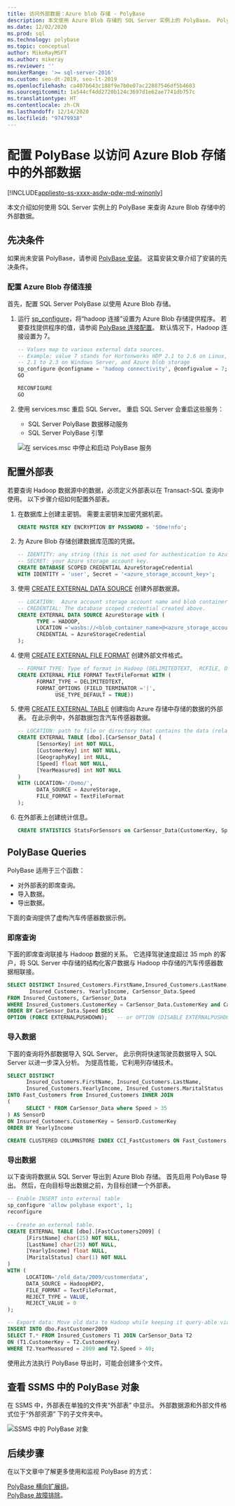 ```yaml
---
title: 访问外部数据：Azure blob 存储 - PolyBase
description: 本文使用 Azure Blob 存储的 SQL Server 实例上的 PolyBase。 PolyBase 适用于外部表的临时查询和数据导入/导出。
ms.date: 12/02/2020
ms.prod: sql
ms.technology: polybase
ms.topic: conceptual
author: MikeRayMSFT
ms.author: mikeray
ms.reviewer: ''
monikerRange: '>= sql-server-2016'
ms.custom: seo-dt-2019, seo-lt-2019
ms.openlocfilehash: ca407b643c188f9e7b0e07ac22887546df5b4603
ms.sourcegitcommit: 1a544cf4dd2720b124c3697d1e62ae7741db757c
ms.translationtype: HT
ms.contentlocale: zh-CN
ms.lasthandoff: 12/14/2020
ms.locfileid: "97479938"
---
```

# <a name="configure-polybase-to-access-external-data-in-azure-blob-storage"></a>配置 PolyBase 以访问 Azure Blob 存储中的外部数据

[!INCLUDE[appliesto-ss-xxxx-asdw-pdw-md-winonly](../../includes/appliesto-ss-xxxx-xxxx-xxx-md-winonly.md)]

本文介绍如何使用 SQL Server 实例上的 PolyBase 来查询 Azure Blob 存储中的外部数据。

## <a name="prerequisites"></a>先决条件

如果尚未安装 PolyBase，请参阅 [PolyBase 安装](polybase-installation.md)。 这篇安装文章介绍了安装的先决条件。

### <a name="configure-azure-blob-storage-connectivity"></a>配置 Azure Blob 存储连接

首先，配置 SQL Server PolyBase 以使用 Azure Blob 存储。

1. 运行 [sp_configure](../../relational-databases/system-stored-procedures/sp-configure-transact-sql.md)，将“hadoop 连接”设置为 Azure Blob 存储提供程序。 若要查找提供程序的值，请参阅 [PolyBase 连接配置](../../database-engine/configure-windows/polybase-connectivity-configuration-transact-sql.md)。 默认情况下，Hadoop 连接设置为 7。

   ```sql  
   -- Values map to various external data sources.  
   -- Example: value 7 stands for Hortonworks HDP 2.1 to 2.6 on Linux,
   -- 2.1 to 2.3 on Windows Server, and Azure blob storage  
   sp_configure @configname = 'hadoop connectivity', @configvalue = 7;
   GO

   RECONFIGURE
   GO
   ```  

2. 使用 services.msc 重启 SQL Server。 重启 SQL Server 会重启这些服务：  

   - SQL Server PolyBase 数据移动服务  
   - SQL Server PolyBase 引擎  
  
   ![在 services.msc 中停止和启动 PolyBase 服务](../../relational-databases/polybase/media/polybase-stop-start.png "在 services.msc 中停止和启动 PolyBase 服务")  
  
## <a name="configure-an-external-table"></a>配置外部表

若要查询 Hadoop 数据源中的数据，必须定义外部表以在 Transact-SQL 查询中使用。 以下步骤介绍如何配置外部表。

1. 在数据库上创建主密钥。 需要主密钥来加密凭据机密。

   ```sql
   CREATE MASTER KEY ENCRYPTION BY PASSWORD = 'S0me!nfo';  
   ```

1. 为 Azure Blob 存储创建数据库范围的凭据。

   ```sql
   -- IDENTITY: any string (this is not used for authentication to Azure storage).  
   -- SECRET: your Azure storage account key.  
   CREATE DATABASE SCOPED CREDENTIAL AzureStorageCredential
   WITH IDENTITY = 'user', Secret = '<azure_storage_account_key>';
   ```

1. 使用 [CREATE EXTERNAL DATA SOURCE](../../t-sql/statements/create-external-data-source-transact-sql.md) 创建外部数据源。

   ```sql
   -- LOCATION:  Azure account storage account name and blob container name.  
   -- CREDENTIAL: The database scoped credential created above.  
   CREATE EXTERNAL DATA SOURCE AzureStorage with (  
         TYPE = HADOOP,
         LOCATION ='wasbs://<blob_container_name>@<azure_storage_account_name>.blob.core.windows.net',  
         CREDENTIAL = AzureStorageCredential  
   );  
   ```

1. 使用 [CREATE EXTERNAL FILE FORMAT](../../t-sql/statements/create-external-file-format-transact-sql.md) 创建外部文件格式。

   ```sql
   -- FORMAT TYPE: Type of format in Hadoop (DELIMITEDTEXT,  RCFILE, ORC, PARQUET).
   CREATE EXTERNAL FILE FORMAT TextFileFormat WITH (  
         FORMAT_TYPE = DELIMITEDTEXT,
         FORMAT_OPTIONS (FIELD_TERMINATOR ='|',
               USE_TYPE_DEFAULT = TRUE))  
   ```

1. 使用 [CREATE EXTERNAL TABLE](../../t-sql/statements/create-external-table-transact-sql.md) 创建指向 Azure 存储中存储的数据的外部表。 在此示例中，外部数据包含汽车传感器数据。

   ```sql
   -- LOCATION: path to file or directory that contains the data (relative to HDFS root).  
   CREATE EXTERNAL TABLE [dbo].[CarSensor_Data] (  
         [SensorKey] int NOT NULL,
         [CustomerKey] int NOT NULL,
         [GeographyKey] int NULL,
         [Speed] float NOT NULL,
         [YearMeasured] int NOT NULL  
   )  
   WITH (LOCATION='/Demo/',
         DATA_SOURCE = AzureStorage,  
         FILE_FORMAT = TextFileFormat  
   );  
   ```

1. 在外部表上创建统计信息。

   ```sql
   CREATE STATISTICS StatsForSensors on CarSensor_Data(CustomerKey, Speed)  
   ```

## <a name="polybase-queries"></a>PolyBase Queries

PolyBase 适用于三个函数：  
  
- 对外部表的即席查询。  
- 导入数据。  
- 导出数据。  

下面的查询提供了虚构汽车传感器数据示例。

### <a name="ad-hoc-queries"></a>即席查询  

下面的即席查询联接与 Hadoop 数据的关系。 它选择驾驶速度超过 35 mph 的客户，将 SQL Server 中存储的结构化客户数据与 Hadoop 中存储的汽车传感器数据相联接。  

```sql  
SELECT DISTINCT Insured_Customers.FirstName,Insured_Customers.LastName,
       Insured_Customers. YearlyIncome, CarSensor_Data.Speed  
FROM Insured_Customers, CarSensor_Data  
WHERE Insured_Customers.CustomerKey = CarSensor_Data.CustomerKey and CarSensor_Data.Speed > 35
ORDER BY CarSensor_Data.Speed DESC  
OPTION (FORCE EXTERNALPUSHDOWN);   -- or OPTION (DISABLE EXTERNALPUSHDOWN)  
```  

### <a name="importing-data"></a>导入数据  

下面的查询将外部数据导入 SQL Server。 此示例将快速驾驶员数据导入 SQL Server 以进一步深入分析。 为提高性能，它利用列存储技术。  

```sql
SELECT DISTINCT
      Insured_Customers.FirstName, Insured_Customers.LastName,   
      Insured_Customers.YearlyIncome, Insured_Customers.MaritalStatus  
INTO Fast_Customers from Insured_Customers INNER JOIN   
(  
      SELECT * FROM CarSensor_Data where Speed > 35   
) AS SensorD  
ON Insured_Customers.CustomerKey = SensorD.CustomerKey  
ORDER BY YearlyIncome  
  
CREATE CLUSTERED COLUMNSTORE INDEX CCI_FastCustomers ON Fast_Customers;  
```  

### <a name="exporting-data"></a>导出数据  

以下查询将数据从 SQL Server 导出到 Azure Blob 存储。 首先启用 PolyBase 导出。 然后，在向目标导出数据之前，为目标创建一个外部表。

```sql
-- Enable INSERT into external table  
sp_configure 'allow polybase export', 1;  
reconfigure  
  
-- Create an external table.
CREATE EXTERNAL TABLE [dbo].[FastCustomers2009] (  
      [FirstName] char(25) NOT NULL,
      [LastName] char(25) NOT NULL,
      [YearlyIncome] float NULL,
      [MaritalStatus] char(1) NOT NULL  
)  
WITH (  
      LOCATION='/old_data/2009/customerdata',  
      DATA_SOURCE = HadoopHDP2,  
      FILE_FORMAT = TextFileFormat,  
      REJECT_TYPE = VALUE,  
      REJECT_VALUE = 0  
);  

-- Export data: Move old data to Hadoop while keeping it query-able via an external table.  
INSERT INTO dbo.FastCustomer2009  
SELECT T.* FROM Insured_Customers T1 JOIN CarSensor_Data T2  
ON (T1.CustomerKey = T2.CustomerKey)  
WHERE T2.YearMeasured = 2009 and T2.Speed > 40;  
```  

使用此方法执行 PolyBase 导出时，可能会创建多个文件。

## <a name="view-polybase-objects-in-ssms"></a>查看 SSMS 中的 PolyBase 对象  

在 SSMS 中，外部表在单独的文件夹“外部表” 中显示。 外部数据源和外部文件格式位于“外部资源” 下的子文件夹中。  
  
![SSMS 中的 PolyBase 对象](media/polybase-management.png)  

## <a name="next-steps"></a>后续步骤

在以下文章中了解更多使用和监视 PolyBase 的方式：

[PolyBase 横向扩展组](../../relational-databases/polybase/polybase-scale-out-groups.md)。  
[PolyBase 故障排除](polybase-troubleshooting.md)。  
